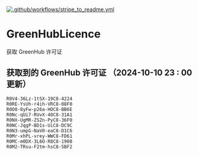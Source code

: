 [![.github/workflows/stripe_to_readme.yml](https://github.com/zjx-kimi/GreenHubLicence/actions/workflows/stripe_to_readme.yml/badge.svg)](https://github.com/zjx-kimi/GreenHubLicence/actions/workflows/stripe_to_readme.yml)
# GreenHubLicence
获取 GreenHub 许可证
## 获取到的 GreenHub 许可证 （2024-10-10 23 : 00 更新）
```
R0V4-36Lz-1tSX-19C8-4224
R0RE-YsUh-r4ih-VRC8-08F0
R0O0-8yFw-p26a-HOC8-BB6E
R0Nc-qUi7-RUvX-40C8-31A1
R0NX-UgMR-ZSZn-PyC8-36F0
R0NC-JqgP-BD1s-UiC8-DC9C
R0N3-umpG-NaV0-eaC8-D1C6
R0Mr-xhPL-vrey-WWC8-FD61
R0MC-m0DX-3L6O-R8C8-1908
R0M2-TRsu-F2tm-hsC8-5BF2
```
